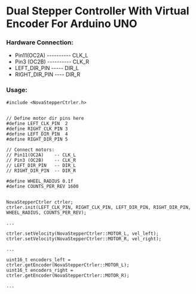 # Dual Stepper Controller With Virtual Encoder For Arduino UNO

### Hardware Connection:
  - Pin11(OC2A) ---------- CLK_L
  - Pin3 (OC2B) ---------- CLK_R
  - LEFT_DIR_PIN ----- DIR_L
  - RIGHT_DIR_PIN ---- DIR_R

### Usage:

```
#include <NovaStepperCtrler.h>


// Define motor dir pins here
#define LEFT_CLK_PIN  2
#define RIGHT_CLK_PIN 3
#define LEFT_DIR_PIN  4
#define RIGHT_DIR_PIN 5

// Connect motors:
// Pin11(OC2A)    -- CLK_L
// Pin3 (OC2B)    -- CLK_R
// LEFT_DIR_PIN   -- DIR_L
// RIGHT_DIR_PIN  -- DIR_R

#define WHEEL_RADIUS 0.1f
#define COUNTS_PER_REV 1600


NovaStepperCtrler ctrler;
ctrler.init(LEFT_CLK_PIN, RIGHT_CLK_PIN, LEFT_DIR_PIN, RIGHT_DIR_PIN, WHEEL_RADIUS, COUNTS_PER_REV);

...

ctrler.setVelocity(NovaStepperCtrler::MOTOR_L, vel_left);
ctrler.setVelocity(NovaStepperCtrler::MOTOR_R, vel_right);

...

uint16_t encoders_left = ctrler.getEncoder(NovaStepperCtrler::MOTOR_L);
uint16_t encoders_right = ctrler.getEncoder(NovaStepperCtrler::MOTOR_R);

...
```